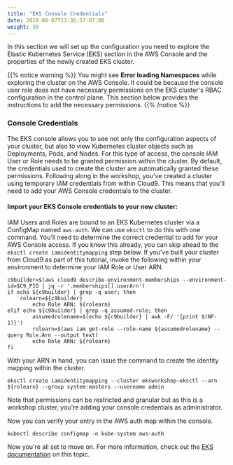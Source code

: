 ```yaml
---
title: "EKS Console Credentials"
date: 2018-08-07T13:36:57-07:00
weight: 30
---
```


In this section we will set up the configuration you need to explore the Elastic Kubernetes Service (EKS) section in the AWS Console and the properties of the newly created EKS cluster.

{{% notice warning %}}
You might see **Error loading Namespaces** while exploring the cluster on the AWS Console. It could be because the console user role does not have necessary permissions on the EKS cluster's RBAC configuration in the control plane. This section below provides the instructions to add the necessary permissions. 
{{% /notice %}}

### Console Credentials

The EKS console allows you to see not only the configuration aspects of your cluster, but also to view Kubernetes cluster objects such as Deployments, Pods, and Nodes. For this type of access, the console IAM User or Role needs to be granted permission within the cluster. By default, the credentials used to create the cluster are automatically granted these permissions. Following along in the workshop, you've created a cluster using temporary IAM credentials from within Cloud9. This means that you'll need to add your AWS Console credentials to the cluster.

#### Import your EKS Console credentials to your new cluster:

IAM Users and Roles are bound to an EKS Kubernetes cluster via a ConfigMap named `aws-auth`. We can use `eksctl` to do this with one command. You'll need to determine the correct credential to add for your AWS Console access. If you know this already, you can skip ahead to the `eksctl create iamidentitymapping` step below. If you've built your cluster from Cloud9 as part of this tutorial, invoke the following within your environment to determine your IAM Role or User ARN. 

```
c9builder=$(aws cloud9 describe-environment-memberships --environment-id=$C9_PID | jq -r '.memberships[].userArn')
if echo ${c9builder} | grep -q user; then
	rolearn=${c9builder}
        echo Role ARN: ${rolearn}
elif echo ${c9builder} | grep -q assumed-role; then
        assumedrolename=$(echo ${c9builder} | awk -F/ '{print $(NF-1)}')
        rolearn=$(aws iam get-role --role-name ${assumedrolename} --query Role.Arn --output text) 
        echo Role ARN: ${rolearn}
fi
```

With your ARN in hand, you can issue the command to create the identity mapping within the cluster.

```
eksctl create iamidentitymapping --cluster eksworkshop-eksctl --arn ${rolearn} --group system:masters --username admin
```

Note that permissions can be restricted and granular but as this is a workshop cluster, you're adding your console credentials as administrator.

Now you can verify your entry in the AWS auth map within the console.

```
kubectl describe configmap -n kube-system aws-auth
```

Now you're all set to move on. For more information, check out the [EKS documentation](https://docs.aws.amazon.com/eks/latest/userguide/add-user-role.html) on this topic.

